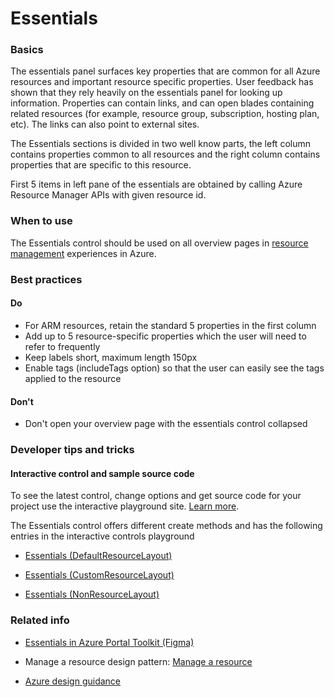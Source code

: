 ﻿# Essentials

 
<a name="basics"></a>
### Basics
The essentials panel surfaces key properties that are common for all Azure resources and important resource specific properties. User feedback has shown that they rely heavily on the essentials panel for looking up information. Properties can contain links, and can open blades containing related resources (for example, resource group, subscription, hosting plan, etc). The links can also point to external sites.

The Essentials sections is divided in two well know parts, the left column contains properties common to all resources and the right column contains properties that are specific to this resource.

First 5 items in left pane of the essentials are obtained by calling Azure Resource Manager APIs with given resource id.



<!-- TODO get an IMAGE to embed here -->

<!-- TODO get an SAMPLE CODE to embed here -->

 
<a name="when-to-use"></a>
### When to use
The Essentials control should be used on all overview pages in [resource management]((http://aka.ms/portalfx/design)patterns/resourcemanage) experiences in Azure.


 
<a name="best-practices"></a>
### Best practices

<a name="best-practices-do"></a>
#### Do

* For ARM resources, retain the standard 5 properties in the first column
* Add up to 5 resource-specific properties which the user will need to refer to frequently
* Keep labels short, maximum length 150px
* Enable tags (includeTags option) so that the user can easily see the tags applied to the resource


<a name="best-practices-don-t"></a>
#### Don&#39;t

* Don't open your overview page with the essentials control collapsed



 
<a name="developer-tips-and-tricks"></a>
### Developer tips and tricks



<a name="developer-tips-and-tricks-interactive-control-and-sample-source-code"></a>
#### Interactive control and sample source code
To see the latest control, change options and get source code for your project use the interactive playground site.  [Learn more](./top-extensions-controls-playground.md).

The Essentials control offers different create methods and has the following entries in the interactive controls playground

*  <a href="https://ms.portal.azure.com/?Microsoft_Azure_Playground=true#blade/Microsoft_Azure_Playground/ControlsIndexBlade/Essentials_createDefaultResourceLayout_Playground" target="_blank">Essentials (DefaultResourceLayout)</a>

*  <a href="https://ms.portal.azure.com/?Microsoft_Azure_Playground=true#blade/Microsoft_Azure_Playground/ControlsIndexBlade/Essentials_createCustomResourceLayout_Playground" target="_blank">Essentials (CustomResourceLayout)</a>

*  <a href="https://ms.portal.azure.com/?Microsoft_Azure_Playground=true#blade/Microsoft_Azure_Playground/ControlsIndexBlade/Essentials_createNonResourceLayout_Playground" target="_blank">Essentials (NonResourceLayout)</a>

 


 
<a name="related-info"></a>
### Related info

* <a href="https://www.figma.com/file/Bwn8rmUOYtnPRwA3JoQTBn/Azure-Portal-Toolkit?node-id=3410%3A7668" target="_blank">Essentials in Azure Portal Toolkit (Figma)</a>

* Manage a resource design pattern: [Manage a resource]((http://aka.ms/portalfx/design)patterns/resourcemanage)

* [Azure design guidance](http://aka.ms/portalfx/design)


